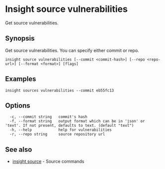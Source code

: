 # Insight source vulnerabilities

Get source vulnerabilities.

## <a id='synopsis'></a>Synopsis

Get source vulnerabilities. You can specify either commit or repo.

```
insight source vulnerabilities [--commit <commit-hash>] [--repo <repo-url>] [--format <format>] [flags]
```

## <a id='examples'></a>Examples

```
insight sources vulnerabilities --commit eb55fc13
```

## <a id='options'></a>Options

```
  -c, --commit string   commit's hash
  -f, --format string   output format which can be in 'json' or 'text'. If not present, defaults to text. (default "text")
  -h, --help            help for vulnerabilities
  -r, --repo string     source repository url
```

## <a id='see-also'></a>See also

* [insight source](insight-source.md)	 - Source commands
